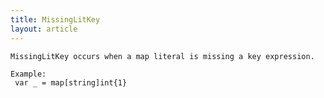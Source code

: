 ```yaml
---
title: MissingLitKey
layout: article
---
```

<!-- Copyright 2023 The Go Authors. All rights reserved.
     Use of this source code is governed by a BSD-style
     license that can be found in the LICENSE file. -->

<!-- Code generated by generrordocs.go; DO NOT EDIT. -->

```
MissingLitKey occurs when a map literal is missing a key expression.

Example:
 var _ = map[string]int{1}
```


